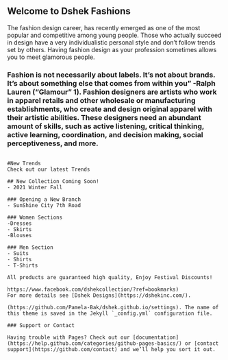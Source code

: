 ## Welcome to Dshek Fashions

The fashion design career, has recently emerged as one of the most popular and competitive among young people. 
Those who actually succeed in design have a very individualistic personal style and don’t follow trends set by others. 
Having fashion design as your profession sometimes allows you to meet glamorous people. 




### Fashion is not necessarily about labels. It’s not about brands. It’s about something else that comes from within you” -Ralph Lauren (“Glamour” 1). Fashion designers are artists who work in apparel retails and other wholesale or manufacturing establishments, who create and design original apparel with their artistic abilities. These designers need an abundant amount of skills, such as active listening, critical thinking, active learning, coordination, and decision making, social perceptiveness, and more.

```Be Inspired With Our Work

#New Trends 
Check out our latest Trends

## New Collection Coming Soon!
- 2021 Winter Fall

### Opening a New Branch
- SunShine City 7th Road

### Women Sections
-Dresses
- Skirts
-Blouses

### Men Section
- Suits
- Shirts
- T-Shirts

All products are guaranteed high quality, Enjoy Festival Discounts!

https://www.facebook.com/dshekcollection/?ref=bookmarks)
For more details see [Dshek Designs](https://dshekinc.com/).

(https://github.com/Pamela-Bak/dshek.github.io/settings). The name of this theme is saved in the Jekyll `_config.yml` configuration file.

### Support or Contact

Having trouble with Pages? Check out our [documentation](https://help.github.com/categories/github-pages-basics/) or [contact support](https://github.com/contact) and we’ll help you sort it out.
